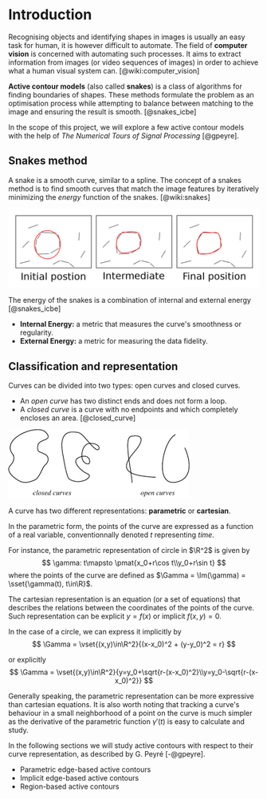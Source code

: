 # Introduction

Recognising objects and identifying shapes in images is usually an easy
task for human, it is however difficult to automate.
The field of **computer vision** is concerned with automating such processes.
It aims to extract information from images (or video sequences of images)
in order to achieve what a human visual system can. [@wiki:computer_vision]

**Active contour models** (also called **snakes**) is a class of algorithms
for finding boundaries of shapes.
These methods formulate the problem as an optimisation process while
attempting to balance between matching to the image and ensuring
the result is smooth. [@snakes_icbe]

In the scope of this project, we will explore a few active contour models
with the help of *The Numerical Tours of Signal Processing* [@gpeyre].

## Snakes method

A snake is a smooth curve, similar to a spline.
The concept of a snakes method is to find smooth curves that match the image
features by iteratively minimizing the *energy* function of the snakes. [@wiki:snakes]

![Illustration of the snakes model](img/snakes.png)

The energy of the snakes is a combination of internal and external energy [@snakes_icbe]

- **Internal Energy:** a metric that measures the curve's smoothness or regularity.
- **External Energy:** a metric for measuring the data fidelity.

## Classification and representation

Curves can be divided into two types: open curves and closed curves.

- An *open curve* has two distinct ends and does not form a loop.
- A *closed curve* is a curve with no endpoints and which completely encloses an area. [@closed_curve]

![](img/curves.png)

A curve has two different representations: **parametric** or **cartesian**.

In the parametric form, the points of the curve are expressed as a function
of a real variable, conventionnally denoted $t$ representing *time*.

For instance, the parametric representation of circle in $\R^2$ is given by
$$ \gamma: t\mapsto \pmat{x_0+r\cos t\\y_0+r\sin t} $$
where the points of the curve are defined as $\Gamma = \Im(\gamma) = \sset{\gamma(t), t\in\R}$.

The cartesian representation is an equation (or a set of equations)
that describes the relations between the coordinates of the points of the curve.
Such representation can be explicit $y=f(x)$ or implicit $f(x,y)=0$.

In the case of a circle, we can express it implicitly by
$$ \Gamma = \vset{(x,y)\in\R^2}{(x-x_0)^2 + (y-y_0)^2 = r} $$

or explicitly
$$ \Gamma = \vset{(x,y)\in\R^2}{y=y_0+\sqrt{r-(x-x_0)^2}\\y=y_0-\sqrt{r-(x-x_0)^2}} $$

Generally speaking, the parametric representation can be more expressive than
cartesian equations.
It is also worth noting that tracking a curve's behaviour in a small neighborhood
of a point on the curve is much simpler as the derivative of the parametric
function $\gamma'(t)$ is easy to calculate and study.

In the following sections we will study active contours with respect to
their curve representation, as described by G. Peyré [-@gpeyre].

- Parametric edge-based active contours
- Implicit edge-based active contours
- Region-based active contours